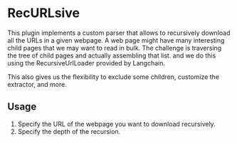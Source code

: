 # RecURLsive

This plugin implements a custom parser that allows to recursively download all the URLs in a given webpage.
A web page might have many interesting child pages that we may want to read in bulk.
The challenge is traversing the tree of child pages and actually assembling that list.
and we do this using the RecursiveUrlLoader provided by Langchain.

This also gives us the flexibility to exclude some children, customize the extractor, and more.
## Usage

1. Specify the URL of the webpage you want to download recursively.
2. Specify the depth of the recursion.